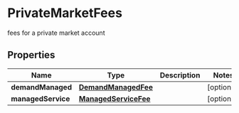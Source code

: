 

# PrivateMarketFees

fees for a private market account

## Properties

| Name | Type | Description | Notes |
|------------ | ------------- | ------------- | -------------|
|**demandManaged** | [**DemandManagedFee**](DemandManagedFee.md) |  |  [optional] |
|**managedService** | [**ManagedServiceFee**](ManagedServiceFee.md) |  |  [optional] |



